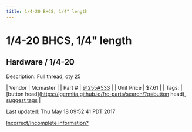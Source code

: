 ```yaml
---
title: 1/4-20 BHCS, 1/4" length
---
```


# 1/4-20 BHCS, 1/4" length
## Hardware / 1/4-20
Description: 	Full thread, qty 25 

| Vendor | Mcmaster | 
| Part # | [91255A533](https://www.mcmaster.com/#91255A533) | 
| Unit Price | $7.61 | 
| Tags: | [button head](https://jgermita.github.io/frc-parts/search/?q=button head), [suggest tags](https://docs.google.com/forms/d/e/1FAIpQLSeWyY8v3RgOty-MyWmh9U0iivNYN_molChYyS-0U-o-kOAv_g/viewform) | 

Last updated: Thu May 18 09:52:41 PDT 2017

 [Incorrect/Incomplete information?](https://docs.google.com/forms/d/e/1FAIpQLSeWyY8v3RgOty-MyWmh9U0iivNYN_molChYyS-0U-o-kOAv_g/viewform)
